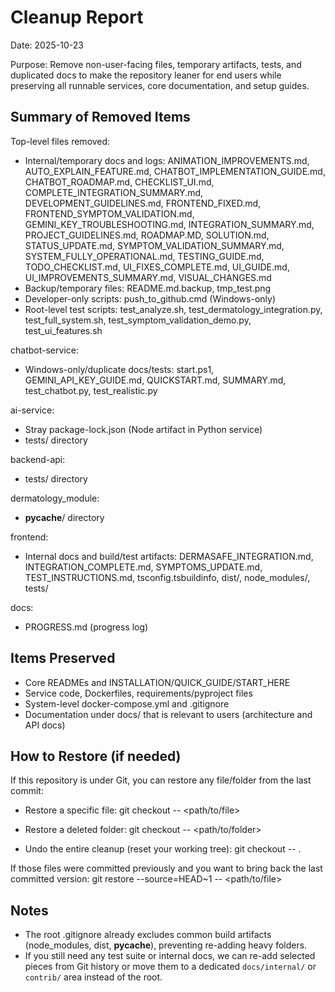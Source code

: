 # Cleanup Report

Date: 2025-10-23

Purpose: Remove non-user-facing files, temporary artifacts, tests, and duplicated docs to make the repository leaner for end users while preserving all runnable services, core documentation, and setup guides.

## Summary of Removed Items

Top-level files removed:
- Internal/temporary docs and logs: ANIMATION_IMPROVEMENTS.md, AUTO_EXPLAIN_FEATURE.md, CHATBOT_IMPLEMENTATION_GUIDE.md, CHATBOT_ROADMAP.md, CHECKLIST_UI.md, COMPLETE_INTEGRATION_SUMMARY.md, DEVELOPMENT_GUIDELINES.md, FRONTEND_FIXED.md, FRONTEND_SYMPTOM_VALIDATION.md, GEMINI_KEY_TROUBLESHOOTING.md, INTEGRATION_SUMMARY.md, PROJECT_GUIDELINES.md, ROADMAP.MD, SOLUTION.md, STATUS_UPDATE.md, SYMPTOM_VALIDATION_SUMMARY.md, SYSTEM_FULLY_OPERATIONAL.md, TESTING_GUIDE.md, TODO_CHECKLIST.md, UI_FIXES_COMPLETE.md, UI_GUIDE.md, UI_IMPROVEMENTS_SUMMARY.md, VISUAL_CHANGES.md
- Backup/temporary files: README.md.backup, tmp_test.png
- Developer-only scripts: push_to_github.cmd (Windows-only)
- Root-level test scripts: test_analyze.sh, test_dermatology_integration.py, test_full_system.sh, test_symptom_validation_demo.py, test_ui_features.sh

chatbot-service:
- Windows-only/duplicate docs/tests: start.ps1, GEMINI_API_KEY_GUIDE.md, QUICKSTART.md, SUMMARY.md, test_chatbot.py, test_realistic.py

ai-service:
- Stray package-lock.json (Node artifact in Python service)
- tests/ directory

backend-api:
- tests/ directory

dermatology_module:
- __pycache__/ directory

frontend:
- Internal docs and build/test artifacts: DERMASAFE_INTEGRATION.md, INTEGRATION_COMPLETE.md, SYMPTOMS_UPDATE.md, TEST_INSTRUCTIONS.md, tsconfig.tsbuildinfo, dist/, node_modules/, tests/

docs:
- PROGRESS.md (progress log)

## Items Preserved
- Core READMEs and INSTALLATION/QUICK_GUIDE/START_HERE
- Service code, Dockerfiles, requirements/pyproject files
- System-level docker-compose.yml and .gitignore
- Documentation under docs/ that is relevant to users (architecture and API docs)

## How to Restore (if needed)
If this repository is under Git, you can restore any file/folder from the last commit:

- Restore a specific file:
  git checkout -- <path/to/file>

- Restore a deleted folder:
  git checkout -- <path/to/folder>

- Undo the entire cleanup (reset your working tree):
  git checkout -- .

If those files were committed previously and you want to bring back the last committed version:
  git restore --source=HEAD~1 -- <path/to/file>

## Notes
- The root .gitignore already excludes common build artifacts (node_modules, dist, __pycache__), preventing re-adding heavy folders.
- If you still need any test suite or internal docs, we can re-add selected pieces from Git history or move them to a dedicated `docs/internal/` or `contrib/` area instead of the root.
